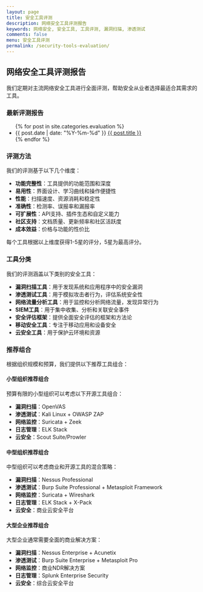 ```yaml
---
layout: page
title: 安全工具评测
description: 网络安全工具评测报告
keywords: 网络安全, 安全工具, 工具评测, 漏洞扫描, 渗透测试
comments: false
menu: 安全工具评测
permalink: /security-tools-evaluation/
---
```


## 网络安全工具评测报告

我们定期对主流网络安全工具进行全面评测，帮助安全从业者选择最适合其需求的工具。

### 最新评测报告

<ul class="listing">
{% for post in site.categories.evaluation %}
<li class="listing-item">
<span class="date">{{ post.date | date: "%Y-%m-%d" }}</span>
<a href="{{ site.url }}{{ site.baseurl }}{{ post.url }}" title="{{ post.title }}">{{ post.title }}</a>
</li>
{% endfor %}
</ul>

### 评测方法

我们的评测基于以下几个维度：

- **功能完整性**：工具提供的功能范围和深度
- **易用性**：界面设计、学习曲线和操作便捷性
- **性能**：扫描速度、资源消耗和稳定性
- **准确性**：检测率、误报率和漏报率
- **可扩展性**：API支持、插件生态和自定义能力
- **社区支持**：文档质量、更新频率和社区活跃度
- **成本效益**：价格与功能的性价比

每个工具根据以上维度获得1-5星的评分，5星为最高评分。

### 工具分类

我们的评测涵盖以下类别的安全工具：

- **漏洞扫描工具**：用于发现系统和应用程序中的安全漏洞
- **渗透测试工具**：用于模拟攻击者行为，评估系统安全性
- **网络流量分析工具**：用于监控和分析网络流量，发现异常行为
- **SIEM工具**：用于集中收集、分析和关联安全事件
- **安全评估框架**：提供全面安全评估的框架和方法论
- **移动安全工具**：专注于移动应用和设备安全
- **云安全工具**：用于保护云环境和资源

### 推荐组合

根据组织规模和预算，我们提供以下推荐工具组合：

#### 小型组织推荐组合

预算有限的小型组织可以考虑以下开源工具组合：

- **漏洞扫描**：OpenVAS
- **渗透测试**：Kali Linux + OWASP ZAP
- **网络监控**：Suricata + Zeek
- **日志管理**：ELK Stack
- **云安全**：Scout Suite/Prowler

#### 中型组织推荐组合

中型组织可以考虑商业和开源工具的混合策略：

- **漏洞扫描**：Nessus Professional
- **渗透测试**：Burp Suite Professional + Metasploit Framework
- **网络监控**：Suricata + Wireshark
- **日志管理**：ELK Stack + X-Pack
- **云安全**：商业云安全平台

#### 大型企业推荐组合

大型企业通常需要全面的商业解决方案：

- **漏洞扫描**：Nessus Enterprise + Acunetix
- **渗透测试**：Burp Suite Enterprise + Metasploit Pro
- **网络监控**：商业NDR解决方案
- **日志管理**：Splunk Enterprise Security
- **云安全**：综合云安全平台